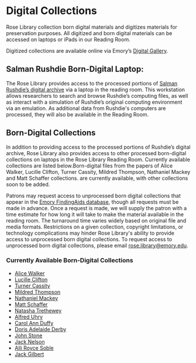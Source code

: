 # Digital Collections

Rose Library collection born digital materials and digitizes materials for preservation purposes. 
All digitized and born digital materials can be accessed on laptops or iPads in our Reading Room.

Digitized collections are available online via Emory’s [Digital Gallery](<http://www.digitalgallery.emory.edu/luna/servlet>
 "http://www.digitalgallery.emory.edu/luna/servlet"). 

## Salman Rushdie Born-Digital Laptop:

The Rose Library provides access to the processed portions of [Salman Rushdie’s digital archive](<https://findingaids.library.emory.edu/documents/rushdie1000/> 
"https://findingaids.library.emory.edu/documents/rushdie1000/") via a 
laptop in the reading room. This workstation allows researchers to search and browse Rushdie’s computing files, 
as well as interact with a simulation of Rushdie’s original computing environment via an emulation. As additional
data from Rushdie's computers are processed, they will also be available in the Reading Room.

## Born-Digital Collections

In addition to providing access to the processed portions of Rushdie’s digital archive, Rose Library also provides 
access to other processed born-digital collections on laptops in the Rose Library Reading Room. Currently available collections
are listed below.Born-digital files 
from the papers of Alice Walker, Lucille Clifton, Turner Cassity, Mildred Thompson, Nathaniel Mackey and Matt Schaffer 
collections. are currently available, with other collections soon to be added.

Patrons may request access to unprocessed born digital collections that appear in the [Emory FindingAids database](<https://findingaids.library.emory.edu> "https://findingaids.library.emory.edu"), 
though all requests must be made in advance. Once a request is made, we will supply the patron with a time estimate 
for how long it will take to make the material available in the reading room. The turnaround time varies widely 
based on original file and media formats. Restrictions on a given collection, copyright limitations, or technology 
complications may hinder Rose Library's ability to provide access to unprocessed born digital collections. To request 
access to unprocessed born digital collections, please email [rose.library@emory.edu](<rose.library@emory.edu> "rose.library@emory.edu").

### Currently Available Born-Digital Collections

* [Alice Walker](<https://findingaids.library.emory.edu/documents/walker1061/> "https://findingaids.library.emory.edu/documents/walker1061/")
* [Lucille Clifton](<https://findingaids.library.emory.edu/documents/clifton1054/> "https://findingaids.library.emory.edu/documents/clifton1054/")
* [Turner Cassity](<https://findingaids.library.emory.edu/documents/cassity642/> "https://findingaids.library.emory.edu/documents/cassity642/")
* [Mildred Thompson](<https://findingaids.library.emory.edu/documents/thompson1199/> "https://findingaids.library.emory.edu/documents/thompson1199/")
* [Nathaniel Mackey](<https://findingaids.library.emory.edu/documents/mackey1297/> "https://findingaids.library.emory.edu/documents/mackey1297/")
* [Matt Schaffer](<https://findingaids.library.emory.edu/documents/schaffer755/> "https://findingaids.library.emory.edu/documents/schaffer755/")
* [Natasha Trethewey](<https://findingaids.library.emory.edu/documents/trethewey1272/> "https://findingaids.library.emory.edu/documents/trethewey1272/")
* [Alfred Uhry](<https://findingaids.library.emory.edu/documents/uhry833/> "https://findingaids.library.emory.edu/documents/uhry833/")
* [Carol Ann Duffy](<https://findingaids.library.emory.edu/documents/duffy834/> "https://findingaids.library.emory.edu/documents/duffy834/")
* [Doris Adelaide Derby](<https://findingaids.library.emory.edu/documents/derby935/> "https://findingaids.library.emory.edu/documents/derby935/")
* [John Stone](<https://findingaids.library.emory.edu/documents/stone1182/> "https://findingaids.library.emory.edu/documents/stone1182/")
* [Jack Nelson](<https://findingaids.library.emory.edu/documents/nelson1237/> "https://findingaids.library.emory.edu/documents/nelson1237/")
* [Alli Royce Soble](<https://findingaids.library.emory.edu/documents/soble1315/> "https://findingaids.library.emory.edu/documents/soble1315/")
* [Jack Gilbert](<https://findingaids.library.emory.edu/documents/gilbert1375/> "https://findingaids.library.emory.edu/documents/gilbert1375/")
